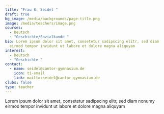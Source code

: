 ```yaml
---
title: "Frau B. Seidel "
draft: true
bg_image: /media/backgrounds/page-title.png
image: /media/teachers/image.png
courses:
  - Deutsch
  - "Geschichte/Sozialkunde "
bio: Lorem ipsum dolor sit amet, consetetur sadipscing elitr, sed diam nonumy
  eirmod tempor invidunt ut labore et dolore magna aliquyam
interest:
  - Deutsch
  - "Geschichte "
contact:
  - name: seidel@cantor-gymnasium.de
    icon: ti-email
    link: mailto:seidel@cantor-gymnasium.de
clubs: false
type: teacher
---
```

Lorem ipsum dolor sit amet, consetetur sadipscing elitr, sed diam nonumy eirmod tempor invidunt ut labore et dolore magna aliquyam